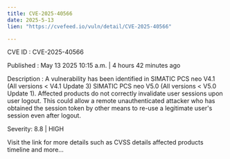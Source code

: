 ```yaml
---
title: CVE-2025-40566
date: 2025-5-13
lien: "https://cvefeed.io/vuln/detail/CVE-2025-40566"

---
```


CVE ID : CVE-2025-40566

Published :  May 13
2025
10:15 a.m. | 4 hours
42 minutes ago

Description : A vulnerability has been identified in SIMATIC PCS neo V4.1 (All versions < V4.1 Update 3)
SIMATIC PCS neo V5.0 (All versions < V5.0 Update 1). Affected products do not correctly invalidate user sessions upon user logout. This could allow a remote unauthenticated attacker
who has obtained the session token by other means
to re-use a legitimate user's session even after logout.

Severity: 8.8 | HIGH

Visit the link for more details
such as CVSS details
affected products
timeline
and more...
